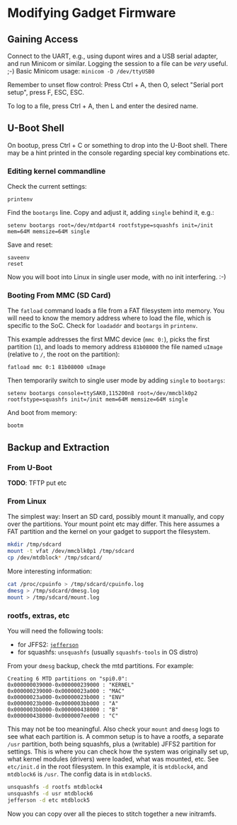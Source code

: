 # Modifying Gadget Firmware

## Gaining Access

Connect to the UART, e.g., using dupont wires and a USB serial adapter, and run
Minicom or similar. Logging the session to a file can be *very* useful. ;-)
Basic Minicom usage: `minicom -D /dev/ttyUSB0`

Remember to unset flow control:
Press Ctrl + A, then O, select "Serial port setup", press F, ESC, ESC.

To log to a file, press Ctrl + A, then L and enter the desired name.

## U-Boot Shell

On bootup, press Ctrl + C or something to drop into the U-Boot shell. There may
be a hint printed in the console regarding special key combinations etc.

### Editing kernel commandline

Check the current settings:
```
printenv
```

Find the `bootargs` line. Copy and adjust it, adding `single` behind it, e.g.:

```
setenv bootargs root=/dev/mtdpart4 rootfstype=squashfs init=/init mem=64M memsize=64M single
```

Save and reset:
```
saveenv
reset
```

Now you will boot into Linux in single user mode, with no init interfering. :-)

### Booting From MMC (SD Card)

The `fatload` command loads a file from a FAT filesystem into memory.
You will need to know the memory address where to load the file, which is
specific to the SoC. Check for `loadaddr` and `bootargs` in `printenv`.

This example addresses the first MMC device (`mmc 0:`), picks the first
partition (`1`), and loads to memory address `81b08000` the file named `uImage`
(relative to `/`, the root on the partition):

```
fatload mmc 0:1 81b08000 uImage
```

Then temporarily switch to single user mode by adding `single` to `bootargs`:
```
setenv bootargs console=ttySAK0,115200n8 root=/dev/mmcblk0p2 rootfstype=squashfs init=/init mem=64M memsize=64M single
```

And boot from memory:
```
bootm
```

## Backup and Extraction

### From U-Boot

**TODO**: TFTP put etc

### From Linux

The simplest way: Insert an SD card, possibly mount it manually, and copy over
the partitions. Your mount point etc may differ. This here assumes a FAT
partition and the kernel on your gadget to support the filesystem.

```sh
mkdir /tmp/sdcard
mount -t vfat /dev/mmcblk0p1 /tmp/sdcard
cp /dev/mtdblock* /tmp/sdcard/
```

More interesting information:

```sh
cat /proc/cpuinfo > /tmp/sdcard/cpuinfo.log
dmesg > /tmp/sdcard/dmesg.log
mount > /tmp/sdcard/mount.log
```

### rootfs, extras, etc

You will need the following tools:

- for JFFS2: [`jefferson`](https://github.com/sviehb/jefferson)
- for squashfs: `unsquashfs` (usually `squashfs-tools` in OS distro)

From your `dmesg` backup, check the mtd partitions. For example:

```
Creating 6 MTD partitions on "spi0.0":
0x000000039000-0x000000239000 : "KERNEL"
0x000000239000-0x00000023a000 : "MAC"
0x00000023a000-0x00000023b000 : "ENV"
0x00000023b000-0x0000003bb000 : "A"
0x0000003bb000-0x000000438000 : "B"
0x000000438000-0x0000007ee000 : "C"
```

This may not be too meaningful. Also check your `mount` and `dmesg` logs to see
what each partition is. A common setup is to have a rootfs, a separate `/usr`
partition, both being squashfs, plus a (writable) JFFS2 partition for settings.
This is where you can check how the system was originally set up, what kernel
modules (drivers) were loaded, what was mounted, etc. See `etc/init.d` in the
root filesystem. In this example, it is `mtdblock4`, and `mtdblock6` is `/usr`.
The config data is in `mtdblock5`.

```sh
unsquashfs -d rootfs mtdblock4
unsquashfs -d usr mtdblock6
jefferson -d etc mtdblock5
```

Now you can copy over all the pieces to stitch together a new initramfs.
